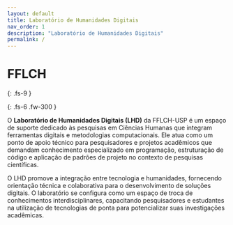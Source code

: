 ```yaml
---
layout: default
title: Laboratório de Humanidades Digitais
nav_order: 1
description: "Laboratório de Humanidades Digitais"
permalink: /
---
```


# FFLCH 
{: .fs-9 }


{: .fs-6 .fw-300 }

O <b>Laboratório de Humanidades Digitais (LHD)</b> da FFLCH-USP é um espaço de suporte dedicado às pesquisas em Ciências Humanas que integram ferramentas digitais e metodologias computacionais. Ele atua como um ponto de apoio técnico para pesquisadores e projetos acadêmicos que demandam conhecimento especializado em programação, estruturação de código e aplicação de padrões de projeto no contexto de pesquisas científicas.

O LHD promove a integração entre tecnologia e humanidades, fornecendo orientação técnica e colaborativa para o desenvolvimento de soluções digitais. O laboratório se configura como um espaço de troca de conhecimentos interdisciplinares, capacitando pesquisadores e estudantes na utilização de tecnologias de ponta para potencializar suas investigações acadêmicas.


